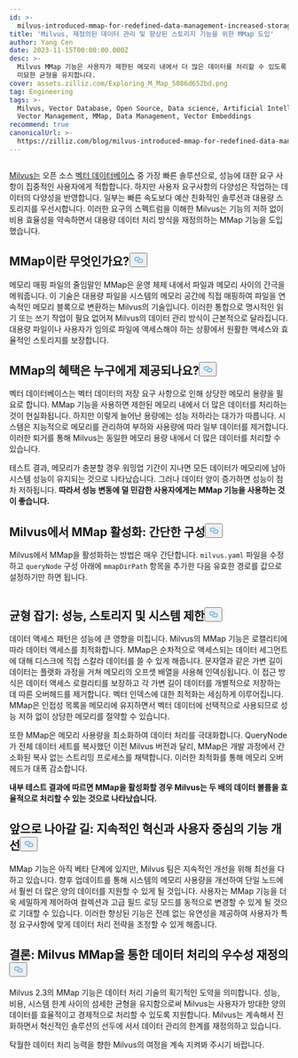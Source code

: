 ```yaml
---
id: >-
  milvus-introduced-mmap-for-redefined-data-management-increased-storage-capability.md
title: 'Milvus, 재정의된 데이터 관리 및 향상된 스토리지 기능을 위한 MMap 도입'
author: Yang Cen
date: 2023-11-15T00:00:00.000Z
desc: >-
  Milvus MMap 기능은 사용자가 제한된 메모리 내에서 더 많은 데이터를 처리할 수 있도록 지원하여 성능, 비용, 시스템 한계 사이의
  미묘한 균형을 유지합니다.
cover: assets.zilliz.com/Exploring_M_Map_5086d652bd.png
tag: Engineering
tags: >-
  Milvus, Vector Database, Open Source, Data science, Artificial Intelligence,
  Vector Management, MMap, Data Management, Vector Embeddings
recommend: true
canonicalUrl: >-
  https://zilliz.com/blog/milvus-introduced-mmap-for-redefined-data-management-increased-storage-capability
---
```

<p>
  <span class="img-wrapper">
    <img translate="no" src="https://assets.zilliz.com/Exploring_M_Map_5086d652bd.png" alt="" class="doc-image" id="" />
    <span></span>
  </span>
</p>
<p><a href="https://zilliz.com/what-is-milvus">Milvus는</a> 오픈 소스 <a href="https://zilliz.com/blog/what-is-a-real-vector-database">벡터 데이터베이스</a> 중 가장 빠른 솔루션으로, 성능에 대한 요구 사항이 집중적인 사용자에게 적합합니다. 하지만 사용자 요구사항의 다양성은 작업하는 데이터의 다양성을 반영합니다. 일부는 빠른 속도보다 예산 친화적인 솔루션과 대용량 스토리지를 우선시합니다. 이러한 요구의 스펙트럼을 이해한 Milvus는 기능의 저하 없이 비용 효율성을 약속하면서 대용량 데이터 처리 방식을 재정의하는 MMap 기능을 도입했습니다.</p>
<h2 id="What-is-MMap" class="common-anchor-header">MMap이란 무엇인가요?<button data-href="#What-is-MMap" class="anchor-icon" translate="no">
      <svg translate="no"
        aria-hidden="true"
        focusable="false"
        height="20"
        version="1.1"
        viewBox="0 0 16 16"
        width="16"
      >
        <path
          fill="#0092E4"
          fill-rule="evenodd"
          d="M4 9h1v1H4c-1.5 0-3-1.69-3-3.5S2.55 3 4 3h4c1.45 0 3 1.69 3 3.5 0 1.41-.91 2.72-2 3.25V8.59c.58-.45 1-1.27 1-2.09C10 5.22 8.98 4 8 4H4c-.98 0-2 1.22-2 2.5S3 9 4 9zm9-3h-1v1h1c1 0 2 1.22 2 2.5S13.98 12 13 12H9c-.98 0-2-1.22-2-2.5 0-.83.42-1.64 1-2.09V6.25c-1.09.53-2 1.84-2 3.25C6 11.31 7.55 13 9 13h4c1.45 0 3-1.69 3-3.5S14.5 6 13 6z"
        ></path>
      </svg>
    </button></h2><p>메모리 매핑 파일의 줄임말인 MMap은 운영 체제 내에서 파일과 메모리 사이의 간극을 메워줍니다. 이 기술은 대용량 파일을 시스템의 메모리 공간에 직접 매핑하여 파일을 연속적인 메모리 블록으로 변환하는 Milvus의 기술입니다. 이러한 통합으로 명시적인 읽기 또는 쓰기 작업이 필요 없어져 Milvus의 데이터 관리 방식이 근본적으로 달라집니다. 대용량 파일이나 사용자가 임의로 파일에 액세스해야 하는 상황에서 원활한 액세스와 효율적인 스토리지를 보장합니다.</p>
<h2 id="Who-benefits-from-MMap" class="common-anchor-header">MMap의 혜택은 누구에게 제공되나요?<button data-href="#Who-benefits-from-MMap" class="anchor-icon" translate="no">
      <svg translate="no"
        aria-hidden="true"
        focusable="false"
        height="20"
        version="1.1"
        viewBox="0 0 16 16"
        width="16"
      >
        <path
          fill="#0092E4"
          fill-rule="evenodd"
          d="M4 9h1v1H4c-1.5 0-3-1.69-3-3.5S2.55 3 4 3h4c1.45 0 3 1.69 3 3.5 0 1.41-.91 2.72-2 3.25V8.59c.58-.45 1-1.27 1-2.09C10 5.22 8.98 4 8 4H4c-.98 0-2 1.22-2 2.5S3 9 4 9zm9-3h-1v1h1c1 0 2 1.22 2 2.5S13.98 12 13 12H9c-.98 0-2-1.22-2-2.5 0-.83.42-1.64 1-2.09V6.25c-1.09.53-2 1.84-2 3.25C6 11.31 7.55 13 9 13h4c1.45 0 3-1.69 3-3.5S14.5 6 13 6z"
        ></path>
      </svg>
    </button></h2><p>벡터 데이터베이스는 벡터 데이터의 저장 요구 사항으로 인해 상당한 메모리 용량을 필요로 합니다. MMap 기능을 사용하면 제한된 메모리 내에서 더 많은 데이터를 처리하는 것이 현실화됩니다. 하지만 이렇게 늘어난 용량에는 성능 저하라는 대가가 따릅니다. 시스템은 지능적으로 메모리를 관리하여 부하와 사용량에 따라 일부 데이터를 제거합니다. 이러한 퇴거를 통해 Milvus는 동일한 메모리 용량 내에서 더 많은 데이터를 처리할 수 있습니다.</p>
<p>테스트 결과, 메모리가 충분할 경우 워밍업 기간이 지나면 모든 데이터가 메모리에 남아 시스템 성능이 유지되는 것으로 나타났습니다. 그러나 데이터 양이 증가하면 성능이 점차 저하됩니다. <strong>따라서 성능 변동에 덜 민감한 사용자에게는 MMap 기능을 사용하는 것이 좋습니다.</strong></p>
<h2 id="Enabling-MMap-in-Milvus-a-simple-configuration" class="common-anchor-header">Milvus에서 MMap 활성화: 간단한 구성<button data-href="#Enabling-MMap-in-Milvus-a-simple-configuration" class="anchor-icon" translate="no">
      <svg translate="no"
        aria-hidden="true"
        focusable="false"
        height="20"
        version="1.1"
        viewBox="0 0 16 16"
        width="16"
      >
        <path
          fill="#0092E4"
          fill-rule="evenodd"
          d="M4 9h1v1H4c-1.5 0-3-1.69-3-3.5S2.55 3 4 3h4c1.45 0 3 1.69 3 3.5 0 1.41-.91 2.72-2 3.25V8.59c.58-.45 1-1.27 1-2.09C10 5.22 8.98 4 8 4H4c-.98 0-2 1.22-2 2.5S3 9 4 9zm9-3h-1v1h1c1 0 2 1.22 2 2.5S13.98 12 13 12H9c-.98 0-2-1.22-2-2.5 0-.83.42-1.64 1-2.09V6.25c-1.09.53-2 1.84-2 3.25C6 11.31 7.55 13 9 13h4c1.45 0 3-1.69 3-3.5S14.5 6 13 6z"
        ></path>
      </svg>
    </button></h2><p>Milvus에서 MMap을 활성화하는 방법은 매우 간단합니다. <code translate="no">milvus.yaml</code> 파일을 수정하고 <code translate="no">queryNode</code> 구성 아래에 <code translate="no">mmapDirPath</code> 항목을 추가한 다음 유효한 경로를 값으로 설정하기만 하면 됩니다.</p>
<p>
  <span class="img-wrapper">
    <img translate="no" src="https://assets.zilliz.com/enabling_mmap_a2df88276b.png" alt="" class="doc-image" id="" />
    <span></span>
  </span>
</p>
<h2 id="Striking-the-balance-performance-storage-and-system-limits" class="common-anchor-header">균형 잡기: 성능, 스토리지 및 시스템 제한<button data-href="#Striking-the-balance-performance-storage-and-system-limits" class="anchor-icon" translate="no">
      <svg translate="no"
        aria-hidden="true"
        focusable="false"
        height="20"
        version="1.1"
        viewBox="0 0 16 16"
        width="16"
      >
        <path
          fill="#0092E4"
          fill-rule="evenodd"
          d="M4 9h1v1H4c-1.5 0-3-1.69-3-3.5S2.55 3 4 3h4c1.45 0 3 1.69 3 3.5 0 1.41-.91 2.72-2 3.25V8.59c.58-.45 1-1.27 1-2.09C10 5.22 8.98 4 8 4H4c-.98 0-2 1.22-2 2.5S3 9 4 9zm9-3h-1v1h1c1 0 2 1.22 2 2.5S13.98 12 13 12H9c-.98 0-2-1.22-2-2.5 0-.83.42-1.64 1-2.09V6.25c-1.09.53-2 1.84-2 3.25C6 11.31 7.55 13 9 13h4c1.45 0 3-1.69 3-3.5S14.5 6 13 6z"
        ></path>
      </svg>
    </button></h2><p>데이터 액세스 패턴은 성능에 큰 영향을 미칩니다. Milvus의 MMap 기능은 로캘리티에 따라 데이터 액세스를 최적화합니다. MMap은 순차적으로 액세스되는 데이터 세그먼트에 대해 디스크에 직접 스칼라 데이터를 쓸 수 있게 해줍니다. 문자열과 같은 가변 길이 데이터는 플랫화 과정을 거쳐 메모리의 오프셋 배열을 사용해 인덱싱됩니다. 이 접근 방식은 데이터 액세스 로컬리티를 보장하고 각 가변 길이 데이터를 개별적으로 저장하는 데 따른 오버헤드를 제거합니다. 벡터 인덱스에 대한 최적화는 세심하게 이루어집니다. MMap은 인접성 목록을 메모리에 유지하면서 벡터 데이터에 선택적으로 사용되므로 성능 저하 없이 상당한 메모리를 절약할 수 있습니다.</p>
<p>또한 MMap은 메모리 사용량을 최소화하여 데이터 처리를 극대화합니다. QueryNode가 전체 데이터 세트를 복사했던 이전 Milvus 버전과 달리, MMap은 개발 과정에서 간소화된 복사 없는 스트리밍 프로세스를 채택합니다. 이러한 최적화를 통해 메모리 오버헤드가 대폭 감소합니다.</p>
<p><strong>내부 테스트 결과에 따르면 MMap을 활성화할 경우 Milvus는 두 배의 데이터 볼륨을 효율적으로 처리할 수 있는 것으로 나타났습니다.</strong></p>
<h2 id="The-road-ahead-continuous-innovation-and-user-centric-enhancements" class="common-anchor-header">앞으로 나아갈 길: 지속적인 혁신과 사용자 중심의 기능 개선<button data-href="#The-road-ahead-continuous-innovation-and-user-centric-enhancements" class="anchor-icon" translate="no">
      <svg translate="no"
        aria-hidden="true"
        focusable="false"
        height="20"
        version="1.1"
        viewBox="0 0 16 16"
        width="16"
      >
        <path
          fill="#0092E4"
          fill-rule="evenodd"
          d="M4 9h1v1H4c-1.5 0-3-1.69-3-3.5S2.55 3 4 3h4c1.45 0 3 1.69 3 3.5 0 1.41-.91 2.72-2 3.25V8.59c.58-.45 1-1.27 1-2.09C10 5.22 8.98 4 8 4H4c-.98 0-2 1.22-2 2.5S3 9 4 9zm9-3h-1v1h1c1 0 2 1.22 2 2.5S13.98 12 13 12H9c-.98 0-2-1.22-2-2.5 0-.83.42-1.64 1-2.09V6.25c-1.09.53-2 1.84-2 3.25C6 11.31 7.55 13 9 13h4c1.45 0 3-1.69 3-3.5S14.5 6 13 6z"
        ></path>
      </svg>
    </button></h2><p>MMap 기능은 아직 베타 단계에 있지만, Milvus 팀은 지속적인 개선을 위해 최선을 다하고 있습니다. 향후 업데이트를 통해 시스템의 메모리 사용량을 개선하여 단일 노드에서 훨씬 더 많은 양의 데이터를 지원할 수 있게 될 것입니다. 사용자는 MMap 기능을 더욱 세밀하게 제어하여 컬렉션과 고급 필드 로딩 모드를 동적으로 변경할 수 있게 될 것으로 기대할 수 있습니다. 이러한 향상된 기능은 전례 없는 유연성을 제공하여 사용자가 특정 요구사항에 맞게 데이터 처리 전략을 조정할 수 있게 해줍니다.</p>
<h2 id="Conclusion-redefining-data-processing-excellence-with-Milvus-MMap" class="common-anchor-header">결론: Milvus MMap을 통한 데이터 처리의 우수성 재정의<button data-href="#Conclusion-redefining-data-processing-excellence-with-Milvus-MMap" class="anchor-icon" translate="no">
      <svg translate="no"
        aria-hidden="true"
        focusable="false"
        height="20"
        version="1.1"
        viewBox="0 0 16 16"
        width="16"
      >
        <path
          fill="#0092E4"
          fill-rule="evenodd"
          d="M4 9h1v1H4c-1.5 0-3-1.69-3-3.5S2.55 3 4 3h4c1.45 0 3 1.69 3 3.5 0 1.41-.91 2.72-2 3.25V8.59c.58-.45 1-1.27 1-2.09C10 5.22 8.98 4 8 4H4c-.98 0-2 1.22-2 2.5S3 9 4 9zm9-3h-1v1h1c1 0 2 1.22 2 2.5S13.98 12 13 12H9c-.98 0-2-1.22-2-2.5 0-.83.42-1.64 1-2.09V6.25c-1.09.53-2 1.84-2 3.25C6 11.31 7.55 13 9 13h4c1.45 0 3-1.69 3-3.5S14.5 6 13 6z"
        ></path>
      </svg>
    </button></h2><p>Milvus 2.3의 MMap 기능은 데이터 처리 기술의 획기적인 도약을 의미합니다. 성능, 비용, 시스템 한계 사이의 섬세한 균형을 유지함으로써 Milvus는 사용자가 방대한 양의 데이터를 효율적이고 경제적으로 처리할 수 있도록 지원합니다. Milvus는 계속해서 진화하면서 혁신적인 솔루션의 선두에 서서 데이터 관리의 한계를 재정의하고 있습니다.</p>
<p>탁월한 데이터 처리 능력을 향한 Milvus의 여정을 계속 지켜봐 주시기 바랍니다.</p>
